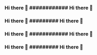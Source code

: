 ### Hi there 👋 ############ Hi there 👋
### Hi there 👋 ######### Hi there 👋
### Hi there 👋 ############ Hi there 👋
### Hi there 👋 ######### Hi there 👋


<!--
**alex414/alex414** is a ✨ _special_ ✨ repository because its `README.md` (this file) appears on your GitHub profile.

Here are some ideas to get you started:

- 🔭 I’m currently working on ...
- 🌱 I’m currently learning ...
- 👯 I’m looking to collaborate on ...
- 🤔 I’m looking for help with ...
- 💬 Ask me about ...
- 📫 How to reach me: ...
- 😄 Pronouns: ...
- ⚡ Fun fact: ...
-->
